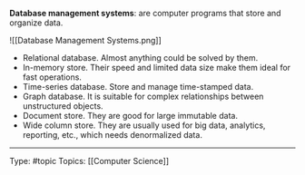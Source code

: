 **Database management systems**: are computer programs that store and organize data.


![[Database Management Systems.png]]

- Relational database. Almost anything could be solved by them. 
- In-memory store. Their speed and limited data size make them ideal for fast operations.
- Time-series database. Store and manage time-stamped data.
- Graph database. It is suitable for complex relationships between unstructured objects.
- Document store. They are good for large immutable data.
- Wide column store. They are usually used for big data, analytics, reporting, etc., which needs denormalized data.
___
Type: #topic
Topics: [[Computer Science]]

